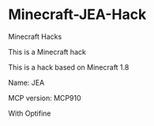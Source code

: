 # Minecraft-JEA-Hack
Minecraft Hacks 

This is a Minecraft hack

This is a hack based on Minecraft 1.8

Name: JEA

MCP version: MCP910

With Optifine
